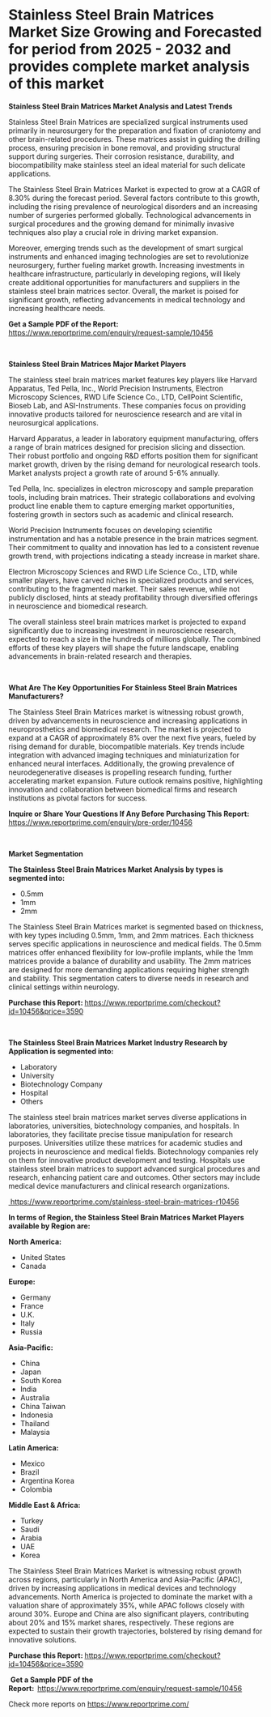 <p><h1>Stainless Steel Brain Matrices Market Size Growing and Forecasted for period from 2025 - 2032 and provides complete market analysis of this market</h1></p><p><strong>Stainless Steel Brain Matrices Market Analysis and Latest Trends</strong></p>
<p><p>Stainless Steel Brain Matrices are specialized surgical instruments used primarily in neurosurgery for the preparation and fixation of craniotomy and other brain-related procedures. These matrices assist in guiding the drilling process, ensuring precision in bone removal, and providing structural support during surgeries. Their corrosion resistance, durability, and biocompatibility make stainless steel an ideal material for such delicate applications.</p><p>The Stainless Steel Brain Matrices Market is expected to grow at a CAGR of 8.30% during the forecast period. Several factors contribute to this growth, including the rising prevalence of neurological disorders and an increasing number of surgeries performed globally. Technological advancements in surgical procedures and the growing demand for minimally invasive techniques also play a crucial role in driving market expansion. </p><p>Moreover, emerging trends such as the development of smart surgical instruments and enhanced imaging technologies are set to revolutionize neurosurgery, further fueling market growth. Increasing investments in healthcare infrastructure, particularly in developing regions, will likely create additional opportunities for manufacturers and suppliers in the stainless steel brain matrices sector. Overall, the market is poised for significant growth, reflecting advancements in medical technology and increasing healthcare needs.</p></p>
<p><strong>Get a Sample PDF of the Report:&nbsp;</strong> <a href="https://www.reportprime.com/enquiry/request-sample/10456?utm_campaign=3066&utm_medium=2&utm_source=Github&utm_content=ia&utm_term=20032025&utm_id=stainless-steel-brain-matrices">https://www.reportprime.com/enquiry/request-sample/10456</a></p>
<p>&nbsp;</p>
<p><strong>Stainless Steel Brain Matrices Major Market Players</strong></p>
<p><p>The stainless steel brain matrices market features key players like Harvard Apparatus, Ted Pella, Inc., World Precision Instruments, Electron Microscopy Sciences, RWD Life Science Co., LTD, CellPoint Scientific, Bioseb Lab, and ASI-Instruments. These companies focus on providing innovative products tailored for neuroscience research and are vital in neurosurgical applications.</p><p>Harvard Apparatus, a leader in laboratory equipment manufacturing, offers a range of brain matrices designed for precision slicing and dissection. Their robust portfolio and ongoing R&D efforts position them for significant market growth, driven by the rising demand for neurological research tools. Market analysts project a growth rate of around 5-6% annually.</p><p>Ted Pella, Inc. specializes in electron microscopy and sample preparation tools, including brain matrices. Their strategic collaborations and evolving product line enable them to capture emerging market opportunities, fostering growth in sectors such as academic and clinical research.</p><p>World Precision Instruments focuses on developing scientific instrumentation and has a notable presence in the brain matrices segment. Their commitment to quality and innovation has led to a consistent revenue growth trend, with projections indicating a steady increase in market share.</p><p>Electron Microscopy Sciences and RWD Life Science Co., LTD, while smaller players, have carved niches in specialized products and services, contributing to the fragmented market. Their sales revenue, while not publicly disclosed, hints at steady profitability through diversified offerings in neuroscience and biomedical research.</p><p>The overall stainless steel brain matrices market is projected to expand significantly due to increasing investment in neuroscience research, expected to reach a size in the hundreds of millions globally. The combined efforts of these key players will shape the future landscape, enabling advancements in brain-related research and therapies.</p></p>
<p>&nbsp;</p>
<p><strong>What Are The Key Opportunities For Stainless Steel Brain Matrices Manufacturers?</strong></p>
<p><p>The Stainless Steel Brain Matrices market is witnessing robust growth, driven by advancements in neuroscience and increasing applications in neuroprosthetics and biomedical research. The market is projected to expand at a CAGR of approximately 8% over the next five years, fueled by rising demand for durable, biocompatible materials. Key trends include integration with advanced imaging techniques and miniaturization for enhanced neural interfaces. Additionally, the growing prevalence of neurodegenerative diseases is propelling research funding, further accelerating market expansion. Future outlook remains positive, highlighting innovation and collaboration between biomedical firms and research institutions as pivotal factors for success.</p></p>
<p><strong>Inquire or Share Your Questions If Any Before Purchasing This Report:</strong> <a href="https://www.reportprime.com/enquiry/pre-order/10456?utm_campaign=3066&utm_medium=2&utm_source=Github&utm_content=ia&utm_term=20032025&utm_id=stainless-steel-brain-matrices">https://www.reportprime.com/enquiry/pre-order/10456</a></p>
<p>&nbsp;</p>
<p><strong>Market Segmentation</strong></p>
<p><strong>The Stainless Steel Brain Matrices Market Analysis by types is segmented into:</strong></p>
<p><ul><li>0.5mm</li><li>1mm</li><li>2mm</li></ul></p>
<p><p>The Stainless Steel Brain Matrices market is segmented based on thickness, with key types including 0.5mm, 1mm, and 2mm matrices. Each thickness serves specific applications in neuroscience and medical fields. The 0.5mm matrices offer enhanced flexibility for low-profile implants, while the 1mm matrices provide a balance of durability and usability. The 2mm matrices are designed for more demanding applications requiring higher strength and stability. This segmentation caters to diverse needs in research and clinical settings within neurology.</p></p>
<p><strong>Purchase this Report:&nbsp;</strong><a href="https://www.reportprime.com/checkout?id=10456&price=3590&utm_campaign=3066&utm_medium=2&utm_source=Github&utm_content=ia&utm_term=20032025&utm_id=stainless-steel-brain-matrices">https://www.reportprime.com/checkout?id=10456&price=3590</a></p>
<p>&nbsp;</p>
<p><strong>The Stainless Steel Brain Matrices Market Industry Research by Application is segmented into:</strong></p>
<p><ul><li>Laboratory</li><li>University</li><li>Biotechnology Company</li><li>Hospital</li><li>Others</li></ul></p>
<p><p>The stainless steel brain matrices market serves diverse applications in laboratories, universities, biotechnology companies, and hospitals. In laboratories, they facilitate precise tissue manipulation for research purposes. Universities utilize these matrices for academic studies and projects in neuroscience and medical fields. Biotechnology companies rely on them for innovative product development and testing. Hospitals use stainless steel brain matrices to support advanced surgical procedures and research, enhancing patient care and outcomes. Other sectors may include medical device manufacturers and clinical research organizations.</p></p>
<p><a href="https://www.reportprime.com/stainless-steel-brain-matrices-r10456?utm_campaign=3066&utm_medium=2&utm_source=Github&utm_content=ia&utm_term=20032025&utm_id=stainless-steel-brain-matrices">&nbsp;https://www.reportprime.com/stainless-steel-brain-matrices-r10456</a></p>
<p><strong>In terms of Region, the Stainless Steel Brain Matrices Market Players available by Region are:</strong></p>
<p>
    <p> <strong> North America: </strong>
        <ul>
            <li>United States</li>
            <li>Canada</li>
        </ul>
        </p> 
    <p> <strong> Europe: </strong>
        <ul>
            <li>Germany</li>
            <li>France</li>
            <li>U.K.</li>
            <li>Italy</li>
            <li>Russia</li>
        </ul>
        </p> 
    <p> <strong> Asia-Pacific: </strong>
        <ul>
            <li>China</li>
            <li>Japan</li>
            <li>South Korea</li>
            <li>India</li>
            <li>Australia</li>
            <li>China Taiwan</li>
            <li>Indonesia</li>
            <li>Thailand</li>
            <li>Malaysia</li>
        </ul>
        </p> 
    <p> <strong> Latin America: </strong>
        <ul>
            <li>Mexico</li>
            <li>Brazil</li>
            <li>Argentina Korea</li>
            <li>Colombia</li>
        </ul>
        </p> 
    <p> <strong> Middle East & Africa: </strong>
        <ul>
            <li>Turkey</li>
            <li>Saudi</li>
            <li>Arabia</li>
            <li>UAE</li>
            <li>Korea</li>
        </ul>
    </p>
    </p>
<p><p>The Stainless Steel Brain Matrices Market is witnessing robust growth across regions, particularly in North America and Asia-Pacific (APAC), driven by increasing applications in medical devices and technology advancements. North America is projected to dominate the market with a valuation share of approximately 35%, while APAC follows closely with around 30%. Europe and China are also significant players, contributing about 20% and 15% market shares, respectively. These regions are expected to sustain their growth trajectories, bolstered by rising demand for innovative solutions.</p></p>
<p><strong>Purchase this Report: </strong><a href="https://www.reportprime.com/checkout?id=10456&price=3590&utm_campaign=3066&utm_medium=2&utm_source=Github&utm_content=ia&utm_term=20032025&utm_id=stainless-steel-brain-matrices">https://www.reportprime.com/checkout?id=10456&price=3590</a></p>
<p>&nbsp;<strong>Get a Sample PDF of the Report:&nbsp;&nbsp;</strong><a href="https://www.reportprime.com/enquiry/request-sample/10456?utm_campaign=3066&utm_medium=2&utm_source=Github&utm_content=ia&utm_term=20032025&utm_id=stainless-steel-brain-matrices">https://www.reportprime.com/enquiry/request-sample/10456</a></p>
<p><strong></strong></p>
<p>Check more reports on <a href="https://www.reportprime.com/?utm_campaign=3066&utm_medium=2&utm_source=Github&utm_content=ia&utm_term=20032025&utm_id=stainless-steel-brain-matrices">https://www.reportprime.com/</a></p>
